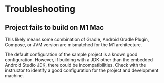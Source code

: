 # Troubleshooting

## Project fails to build on M1 Mac
This likely means some combination of Gradle, Android Gradle Plugin, Compose, or JVM version are mismatched for the M1 architecture.

The default configuration of the sample project is a known good configuration.
However, if building with a JDK other than the embedded Android Studio JDK, there could be incompatibilities.
Check with the instructor to identify a good configuration for the project and development machine.